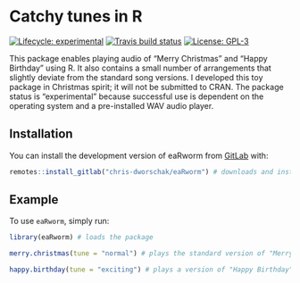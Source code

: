 
<!-- README.md is generated from README.Rmd. Please edit that file -->

# Catchy tunes in R

<!-- badges: start -->

[![Lifecycle:
experimental](https://img.shields.io/badge/lifecycle-experimental-orange.svg)](https://www.tidyverse.org/lifecycle/#experimental)
[![Travis build
status](https://travis-ci.com/chris-dworschak/eaRworm.svg?branch=main)](https://travis-ci.com/gitlab/chris-dworschak/eaRworm)
[![License:
GPL-3](https://img.shields.io/badge/License-GPLv3-lightgrey.svg)](https://www.gnu.org/licenses/gpl-3.0)
<!-- badges: end -->

This package enables playing audio of “Merry Christmas” and “Happy
Birthday” using R. It also contains a small number of arrangements that
slightly deviate from the standard song versions. I developed this toy
package in Christmas spirit; it will not be submitted to CRAN. The
package status is “experimental” because successful use is dependent on
the operating system and a pre-installed WAV audio player.

## Installation

You can install the development version of eaRworm from
[GitLab](https://gitlab.com/chris-dworschak/) with:

``` r
remotes::install_gitlab("chris-dworschak/eaRworm") # downloads and installs the package from GitLab
```

## Example

To use `eaRworm`, simply run:

``` r
library(eaRworm) # loads the package

merry.christmas(tune = "normal") # plays the standard version of "Merry Christmas"

happy.birthday(tune = "exciting") # plays a version of "Happy Birthday"
```
